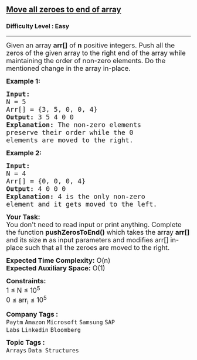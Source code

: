 <h2><a href="https://www.geeksforgeeks.org/problems/move-all-zeroes-to-end-of-array0751/1?page=2&category=Arrays,Strings&difficulty=Basic,Easy&sortBy=submissions">Move all zeroes to end of array</a></h2><h3>Difficulty Level : Easy</h3><hr><div class="problems_problem_content__Xm_eO"><p><span style="font-size: 18px;">Given an array <strong>arr[]</strong> of <strong>n</strong> positive integers. Push all the zeros of the given array to the right end of the array while maintaining the order of non-zero elements. Do the mentioned change in the array in-place.</span></p>
<p><span style="font-size: 18px;"><strong>Example 1:</strong></span></p>
<pre><span style="font-size: 18px;"><strong>Input:
</strong>N = 5
Arr[] = {3, 5, 0, 0, 4}
<strong>Output:</strong> 3 5 4 0 0
<strong>Explanation:</strong> The non-zero elements
preserve their order while the 0
elements are moved to the right.
</span></pre>
<p><span style="font-size: 18px;"><strong>Example 2:</strong></span></p>
<pre><span style="font-size: 18px;"><strong>Input:
</strong>N = 4
Arr[] = {0, 0, 0, 4}
<strong>Output:</strong> 4 0 0 0
<strong>Explanation:</strong>&nbsp;4 is the only non-zero
element and it gets moved to the left.
</span></pre>
<p><span style="font-size: 18px;"><strong>Your Task:</strong><br>You don't need to read input or print anything. Complete the function <strong>pushZerosToEnd()</strong>&nbsp;which takes the&nbsp;array <strong>arr[] </strong>and its size&nbsp;<strong>n</strong>&nbsp;as input parameters&nbsp;and modifies arr[] in-place such that all the zeroes are moved to the&nbsp;right.&nbsp;&nbsp;</span></p>
<p><span style="font-size: 18px;"><strong>Expected Time Complexity:</strong> O(n)<br><strong>Expected Auxiliary Space:</strong>&nbsp;O(1)</span></p>
<p><span style="font-size: 18px;"><strong>Constraints:</strong><br>1 ≤ N&nbsp;≤ 10<sup>5</sup><br>0 ≤ arr<sub>i</sub> ≤ 10<sup>5</sup></span></p></div><p><span style=font-size:18px><strong>Company Tags : </strong><br><code>Paytm</code>&nbsp;<code>Amazon</code>&nbsp;<code>Microsoft</code>&nbsp;<code>Samsung</code>&nbsp;<code>SAP Labs</code>&nbsp;<code>Linkedin</code>&nbsp;<code>Bloomberg</code>&nbsp;<br><p><span style=font-size:18px><strong>Topic Tags : </strong><br><code>Arrays</code>&nbsp;<code>Data Structures</code>&nbsp;